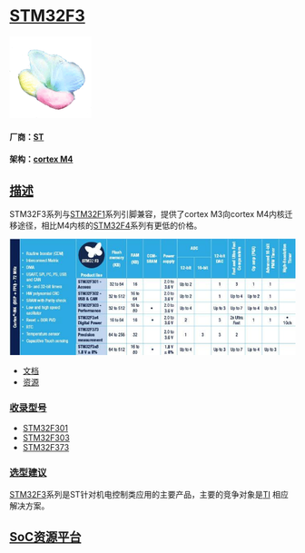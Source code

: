 ﻿# [STM32F3](https://github.com/sochub/STM32F3)
[![sites](SoC/qitas.png)](http://www.qitas.cn) 
#### 厂商：[ST](https://github.com/sochub/ST) 
#### 架构：[cortex M4](https://github.com/sochub/CM4)

## [描述](https://github.com/sochub/STM32F3/wiki) 

STM32F3系列与[STM32F1](https://github.com/sochub/STM32F1)系列引脚兼容，提供了cortex M3向cortex M4内核迁移途径，相比M4内核的[STM32F4](https://github.com/sochub/STM32F4)系列有更低的价格。

[![sites](SoC/STM32F3.jpg)](https://www.st.com/zh/microcontrollers-microprocessors/stm32f3-series.html) 

* [文档](docs/)
* [资源](src/)

### [收录型号](https://github.com/sochub/STM32F3)

* [STM32F301](https://github.com/sochub/STM32F301) 
* [STM32F303](https://github.com/sochub/STM32F303) 
* [STM32F373](https://github.com/sochub/STM32F373) 

### [选型建议](https://github.com/sochub)

[STM32F3](https://github.com/sochub/STM32F3)系列是ST针对机电控制类应用的主要产品，主要的竞争对象是[TI](https://github.com/sochub/TI) 相应解决方案。


##  [SoC资源平台](http://www.qitas.cn)  
